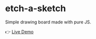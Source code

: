 # etch-a-sketch

Simple drawing board made with pure JS.

👉 [Live Demo](https://dima-sheiko.github.io/etch-a-sketch/)
